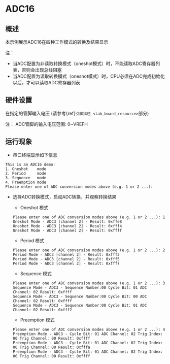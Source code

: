 # ADC16

## 概述

本示例展示ADC16在四种工作模式的转换及结果显示

注：

* 当ADC配置为非读取转换模式（oneshot模式）时，不能读取ADC寄存器列表，否则会出现总线阻塞
* 当ADC配置为读取转换模式（oneshot模式）时，CPU必须在ADC完成初始化以后，才可以读取ADC寄存器列表

## 硬件设置

在指定的管脚输入电压 (请参考{ref}`引脚描述 <lab_board_resource>`部分)

注： ADC管脚的输入电压范围: 0~VREFH

## 运行现象

- 串口终端显示如下信息

```console
This is an ADC16 demo:
1. Oneshot    mode
2. Period     mode
3. Sequence   mode
4. Preemption mode
Please enter one of ADC conversion modes above (e.g. 1 or 2 ...):
```

- 选择ADC转换模式，启动ADC转换，并观察转换结果

  - Oneshot 模式

  ```console
  Please enter one of ADC conversion modes above (e.g. 1 or 2 ...): 1
  Oneshot Mode - ADC3 [channel 2] - Result: 0xffe8
  Oneshot Mode - ADC3 [channel 2] - Result: 0xfff4
  Oneshot Mode - ADC3 [channel 2] - Result: 0xffff
  ```
  - Period 模式

  ```console
  Please enter one of ADC conversion modes above (e.g. 1 or 2 ...): 2
  Period Mode - ADC3 [channel 2] - Result: 0xfff3
  Period Mode - ADC3 [channel 2] - Result: 0xfff5
  Period Mode - ADC3 [channel 2] - Result: 0xfff7
  ```
  - Sequence 模式

  ```console
  Please enter one of ADC conversion modes above (e.g. 1 or 2 ...): 3
  Sequence Mode - ADC3 - Sequence Number:00 Cycle Bit: 01 ADC Channel: 02 Result: 0xffff
  Sequence Mode - ADC3 - Sequence Number:00 Cycle Bit: 00 ADC Channel: 02 Result: 0xffff
  Sequence Mode - ADC3 - Sequence Number:00 Cycle Bit: 01 ADC Channel: 02 Result: 0xfff2
  ```
  - Preemption 模式

  ```console
  Please enter one of ADC conversion modes above (e.g. 1 or 2 ...): 4
  Preemption Mode - ADC3 - Cycle Bit: 01 ADC Channel: 02 Trig Index: 00 Trig Channel: 00 Result: 0xffff
  Preemption Mode - ADC3 - Cycle Bit: 01 ADC Channel: 02 Trig Index: 00 Trig Channel: 00 Result: 0xfffa
  Preemption Mode - ADC3 - Cycle Bit: 01 ADC Channel: 02 Trig Index: 00 Trig Channel: 00 Result: 0xffff
  ```
